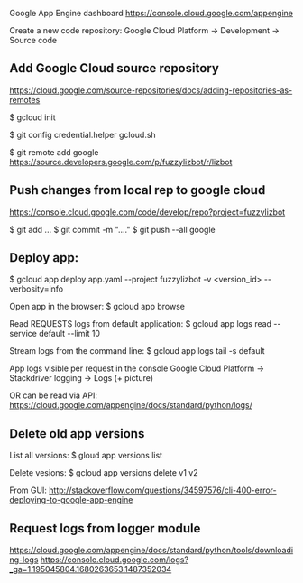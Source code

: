 Google App Engine dashboard
https://console.cloud.google.com/appengine

Create a new code repository:
Google Cloud Platform -> Development -> Source code

Add Google Cloud source repository
--------
https://cloud.google.com/source-repositories/docs/adding-repositories-as-remotes

$ gcloud init

$ git config credential.helper gcloud.sh

$ git remote add google \
  https://source.developers.google.com/p/fuzzylizbot/r/lizbot

Push changes from local rep to google cloud
--------
https://console.cloud.google.com/code/develop/repo?project=fuzzylizbot

$ git add ...
$ git commit -m "...."
$ git push --all google



Deploy app:
--------
$ gcloud app deploy app.yaml --project fuzzylizbot -v <version_id> --verbosity=info

Open app in the browser:
$ gcloud app browse

Read REQUESTS logs from default application:
$ gcloud app logs read --service default --limit 10

Stream logs from the command line:
$  gcloud app logs tail -s default

App logs visible per request in the console
Google Cloud Platform -> Stackdriver logging -> Logs (+ picture)

OR can be read via API:
https://cloud.google.com/appengine/docs/standard/python/logs/                                                                                                                


Delete old app versions
--------
List all versions:
$ gloud app versions list

Delete vesions:
$ gcloud app versions delete v1 v2

From GUI:
http://stackoverflow.com/questions/34597576/cli-400-error-deploying-to-google-app-engine

Request logs from logger module
--------
https://cloud.google.com/appengine/docs/standard/python/tools/downloading-logs
https://console.cloud.google.com/logs?_ga=1.195045804.1680263653.1487352034

